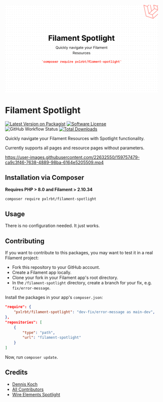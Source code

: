 ![header](./.github/resources/header.png)


# Filament Spotlight

[![Latest Version on Packagist](https://img.shields.io/packagist/v/pxlrbt/filament-spotlight.svg?include_prereleases)](https://packagist.org/packages/pxlrbt/filament-spotlight)
[![Software License](https://img.shields.io/badge/license-MIT-brightgreen.svg)](LICENSE.md)
![GitHub Workflow Status](https://img.shields.io/github/workflow/status/pxlrbt/filament-spotlight/Code%20Style?label=code%20style)
[![Total Downloads](https://img.shields.io/packagist/dt/pxlrbt/filament-spotlight.svg)](https://packagist.org/packages/pxlrbt/filament-spotlight)


Quickly navigate your Filament Resources with Spotlight functionality.

Currently supports all pages and resource pages without parameters.

https://user-images.githubusercontent.com/22632550/159757479-ca9c3f46-7638-4889-98ba-6164e5205509.mp4


## Installation via Composer

**Requires PHP > 8.0 and Filament > 2.10.34**

```bash
composer require pxlrbt/filament-spotlight
```

## Usage
There is no configuration needed. It just works.

## Contributing

If you want to contribute to this packages, you may want to test it in a real Filament project:

- Fork this repository to your GitHub account.
- Create a Filament app locally.
- Clone your fork in your Filament app's root directory.
- In the `/filament-spotlight` directory, create a branch for your fix, e.g. `fix/error-message`.

Install the packages in your app's `composer.json`:

```json
"require": {
    "pxlrbt/filament-spotlight": "dev-fix/error-message as main-dev",
},
"repositories": [
    {
        "type": "path",
        "url": "filament-spotlight"
    }
]
```

Now, run `composer update`.

## Credits
- [Dennis Koch](https://github.com/pxlrbt)
- [All Contributors](../../contributors)
- [Wire Elements Spotlight](https://github.com/wire-elements/spotlight)
